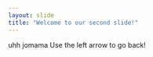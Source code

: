 ```yaml
---
layout: slide
title: "Welcome to our second slide!"
---
```

uhh jomama
Use the left arrow to go back!
